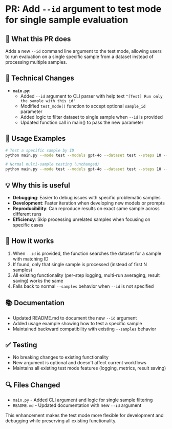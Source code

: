 # PR: Add `--id` argument to test mode for single sample evaluation

## 🎯 **What this PR does**
Adds a new `--id` command line argument to the test mode, allowing users to run evaluation on a single specific sample from a dataset instead of processing multiple samples.

## 🔧 **Technical Changes**
- **`main.py`**: 
  - Added `--id` argument to CLI parser with help text `"[Test] Run only the sample with this id"`
  - Modified `test_mode()` function to accept optional `sample_id` parameter
  - Added logic to filter dataset to single sample when `--id` is provided
  - Updated function call in main() to pass the new parameter

## 📖 **Usage Examples**
```bash
# Test a specific sample by ID
python main.py --mode test --models gpt-4o --dataset test --steps 10 --runs 3 --id 09ce31a1-a719-4ed9-a344-7987214902c1

# Normal multi-sample testing (unchanged)
python main.py --mode test --models gpt-4o --dataset test --steps 10 --samples 30 --runs 5
```

## 💡 **Why this is useful**
- **Debugging**: Easier to debug issues with specific problematic samples
- **Development**: Faster iteration when developing new models or prompts
- **Reproducibility**: Can reproduce results on exact same sample across different runs
- **Efficiency**: Skip processing unrelated samples when focusing on specific cases

## 🚀 **How it works**
1. When `--id` is provided, the function searches the dataset for a sample with matching ID
2. If found, only that single sample is processed (instead of first N samples)
3. All existing functionality (per-step logging, multi-run averaging, result saving) works the same
4. Falls back to normal `--samples` behavior when `--id` is not specified

## 📚 **Documentation**
- Updated README.md to document the new `--id` argument
- Added usage example showing how to test a specific sample
- Maintained backward compatibility with existing `--samples` behavior

## ✅ **Testing**
- No breaking changes to existing functionality
- New argument is optional and doesn't affect current workflows
- Maintains all existing test mode features (logging, metrics, result saving)

## 🔍 **Files Changed**
- `main.py` - Added CLI argument and logic for single sample filtering
- `README.md` - Updated documentation with new `--id` argument

This enhancement makes the test mode more flexible for development and debugging while preserving all existing functionality.
